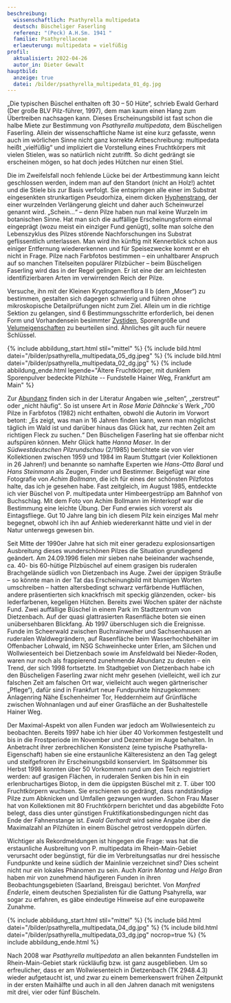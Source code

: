 ```yaml
---
beschreibung:
  wissenschaftlich: Psathyrella multipedata
  deutsch: Büscheliger Faserling
  referenz: "(Peck) A.H.Sm. 1941 "
  familie: Psathyrellaceae
  erlaeuterung: multipedata = vielfüßig
profil:
  aktualisiert: 2022-04-26
  autor_in: Dieter Gewalt
hauptbild:
  anzeige: true
  datei: /bilder/psathyrella_multipedata_01_dg.jpg
---
```

„Die typischen Büschel enthalten oft 30 – 50 Hüte“, schrieb Ewald Gerhard (Der große BLV Pilz-führer, 1997), dem man kaum einen Hang zum Übertreiben nachsagen kann. Dieses Erscheinungsbild ist fast schon die halbe Miete zur Bestimmung von *Psathyrella multipedata*, dem Büscheligen Faserling. Allein der wissenschaftliche Name ist eine kurz gefasste, wenn auch im wörlichen Sinne nicht ganz korrekte Artbeschreibung: multipedata heißt „vielfüßig“ und impliziert die Vorstellung eines Fruchtkörpers mit vielen Stielen, was so natürlich nicht zutrifft. So dicht gedrängt sie erscheinen mögen, so hat doch jedes Hütchen nur einen Stiel.

Die im Zweifelsfall noch fehlende Lücke bei der Artbestimmung kann leicht geschlossen werden, indem man auf den Standort (nicht an Holz!) achtet und die Stiele bis zur Basis verfolgt. Sie entspringen alle einer im Substrat eingesenkten strunkartigen Pseudorhiza, einem dicken [Hyphenstrang](Hyphen "Glossar"), der einer wurzelnden Verlängerung gleicht und daher auch Scheinwurzel genannt wird. „Schein…“ – denn Pilze haben nun mal keine Wurzeln im botanischen Sinne. Hat man sich die auffällige Erscheinungsform einmal eingeprägt (wozu meist ein einziger Fund genügt), sollte man solche den Lebenszyklus des Pilzes störende Nachforschungen ins Substrat geflissentlich unterlassen. Man wird ihn künftig mit Kennerblick schon aus einiger Entfernung wiedererkennen und für Speisezwecke kommt er eh nicht in Frage. Pilze nach Farbfotos bestimmen – ein unhaltbarer Anspruch auf so manchen Titelseiten populärer Pilzbücher – beim Büscheligen Faserling wird das in der Regel gelingen. Er ist eine der am leichtesten identifizierbaren Arten im verwirrenden Reich der Pilze.

Versuche, ihn mit der Kleinen Kryptogamenflora II b (dem „Moser“) zu bestimmen, gestalten sich dagegen schwierig und führen ohne mikroskopische Detailprüfungen nicht zum Ziel. Allein um in die richtige Sektion zu gelangen, sind 6 Bestimmungsschritte erforderlich, bei denen Form und Vorhandensein besimmter [Zystiden](Zystiden "Glossar"), Sporengröße und [Velumeigenschaften](Velum "Glossar") zu beurteilen sind. Ähnliches gilt auch für neuere Schlüssel.

{% include abbildung_start.html stil="mittel" %}
{% include bild.html datei="/bilder/psathyrella_multipedata_05_dg.jpeg" %}
{% include bild.html datei="/bilder/psathyrella_multipedata_02_dg.jpg" %}
{% include abbildung_ende.html legende="Ältere Fruchtkörper, mit dunklem Sporenpulver bedeckte Pilzhüte --  Fundstelle Hainer Weg, Frankfurt am Main" %}

Zur [Abundanz](Abundanz "Glossar") finden sich in der Literatur Angaben wie „selten“, „zerstreut“ oder „nicht häufig“. So ist unsere Art in *Rose Marie Dähncke*´s Werk „700 Pilze in Farbfotos (1982) nicht enthalten, obwohl die Autorin im Vorwort betont: „Es zeigt, was man in 16 Jahren finden kann, wenn man möglichst täglich im Wald ist und darüber hinaus das Glück hat, zur rechten Zeit am richtigen Fleck zu suchen.“ Den Büscheligen Faserling hat sie offenbar nicht aufspüren können. Mehr Glück hatte *Hanna Maser*. In der *Südwestdeutschen Pilzrundschau* (2/1985) berichtete sie von vier Kollektionen zwischen 1959 und 1984 im Raum Stuttgart (vier Kollektionen in 26 Jahren!) und benannte so namhafte Experten wie *Hans-Otto Baral* und *Hans Steinmann* als Zeugen, Finder und Bestimmer. Beigefügt war eine Fotografie von *Achim Bollmann*, die ich für eines der schönsten Pilzfotos halte, das ich je gesehen habe. Fast zeitgleich, im August 1985, entdeckte ich vier Büschel von P. multipedata unter Himbeergestrüpp am Bahnhof von Buchschlag. Mit dem Foto von Achim Bollmann im Hinterkopf war die Bestimmung eine leichte Übung. Der Fund erwies sich vorerst als Eintagsfliege. Gut 10 Jahre lang bin ich diesem Pilz kein einziges Mal mehr begegnet, obwohl ich ihn auf Anhieb wiedererkannt hätte und viel in der Natur unterwegs gewesen bin.

Seit Mitte der 1990er Jahre hat sich mit einer geradezu explosionsartigen Ausbreitung dieses wunderschönen Pilzes die Situation grundlegend geändert. Am 24.09.1996 fielen mir sieben nahe beieinander wachsende, ca. 40- bis 60-hütige Pilzbüschel auf einem grasigen bis ruderalen Brachgelände südlich von Dietzenbach ins Auge. Zwei der üppigen Sträuße – so könnte man in der Tat das Erscheinungbild mit blumigen Worten umschreiben – hatten altersbedingt schwarz verfärbende Hutflächen, andere präsentierten sich knackfrisch mit speckig glänzenden, ocker- bis lederfarbenen, kegeligen Hütchen. Bereits zwei Wochen später der nächste Fund. Zwei auffällige Büschel in einem Park im Stadtzentrum von Dietzenbach. Auf der quasi glattrasierten Rasenfläche boten sie einen unübersehbaren Blickfang. Ab 1997 überschlugen sich die Ereignisse. Funde im Scheerwald zwischen Buchrainweiher und Sachsenhausen an ruderalen Waldwegrändern, auf Rasenfläche beim Wasserhochbehälter im Offenbacher Lohwald, im NSG Schweinhecke unter Erlen, am Silchen und Wollwiesenteich bei Dietzenbach sowie im Ansfeldwald bei Nieder-Roden, waren nur noch als frappierend zunehmende Abundanz zu deuten – ein Trend, der sich 1998 fortsetzte. Im Stadtgebiet von Dietzenbach habe ich den Büscheligen Faserling zwar nicht mehr gesehen (vielleicht, weil ich zur falschen Zeit am falschen Ort war, vielleicht auch wegen gärtnerischer „Pflege“), dafür sind in Frankfurt neue Fundpunkte hinzugekommen: Anlagenring Nähe Eschenheimer Tor, Heddernheim auf Grünfläche zwischen Wohnanlagen und auf einer Grasfläche an der Bushaltestelle Hainer Weg.

Der Maximal-Aspekt von allen Funden war jedoch am Wollwiesenteich zu beobachten. Bereits 1997 habe ich hier über 40 Vorkommen festgestellt und bis in die Frostperiode im November und Dezember im Auge behalten. In Anbetracht ihrer zerbrechlichen Konsistenz (eine typische Psathyrella-Eigenschaft) haben sie eine erstaunliche Kälteresistenz an den Tag gelegt und steifgefroren ihr Erscheinungsbild konserviert. Im Spätsommer bis Herbst 1998 konnten über 50 Vorkommen rund um den Teich registriert werden: auf grasigen Flächen, in ruderalen Senken bis hin in ein erlenbruchartiges Biotop, in dem die üppigsten Büschel mit z. T. über 100 Fruchtkörpern wuchsen. Sie erschienen so gedrängt, dass randständige Pilze zum Abknicken und Umfallen gezwungen wurden. Schon Frau Maser hat von Kollektionen mit 80 Fruchtkörpern berichtet und das abgebildte Foto belegt, dass dies unter günstigen Fruktifikationsbedingungen nicht das Ende der Fahnenstange ist. *Ewald Gerhardt* wird seine Angabe über die Maximalzahl an Pilzhüten in einem Büschel getrost verdoppeln dürfen.

Wichtiger als Rekordmeldungen ist hingegen die Frage: was hat die erstaunliche Ausbreitung von P. multipedata im Rhein-Main-Gebiet verursacht oder begünstigt, für die im Verbreitungsatlas nur drei hessische Fundpunkte und keine südlich der Mainlinie verzeichnet sind? Dies scheint nicht nur ein lokales Phänomen zu sein. Auch *Karin Montag* und *Helgo Bran* haben mir von zunehmend häufigeren Funden in ihren Beobachtungsgebieten (Saarland, Breisgau) berichtet. Von *Manfred Enderle*, einem deutschen Spezialisten für die Gattung Psahyrella, war sogar zu erfahren, es gäbe eindeutige Hinweise auf eine europaweite Zunahme.

{% include abbildung_start.html stil="mittel" %}
{% include bild.html datei="/bilder/psathyrella_multipedata_04_dg.jpg" %}
{% include bild.html datei="/bilder/psathyrella_multipedata_03_dg.jpg" nocrop=true %}
{% include abbildung_ende.html %}

Nach 2008 war *Psathyrella multipedata* an allen bekannten Fundstellen im Rhein-Main-Gebiet stark rückläufig bzw. ist ganz ausgeblieben. Um so erfreulicher, dass er am Wollwiesenteich in Dietzenbach (TK 2948.4.3) wieder aufgetaucht ist, und zwar zu einem bemerkenswert frühen Zeitpunkt in der ersten Maihälfte und auch in all den Jahren danach mit wenigstens mit drei, vier oder fünf Büscheln.